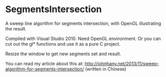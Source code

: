 SegmentsIntersection
====================

A sweep line algorithm for segments intersection, with OpenGL illustrating the result.

Compiled with Visual Studio 2010.
Need OpenGL environment.
Or you can cut out the gl* functions and use it as a pure C project.

Resize the window to get new segments set and result.

You can read my article about this at:
http://johnhany.net/2013/11/sweep-algorithm-for-segments-intersection/
(written in Chinese)
